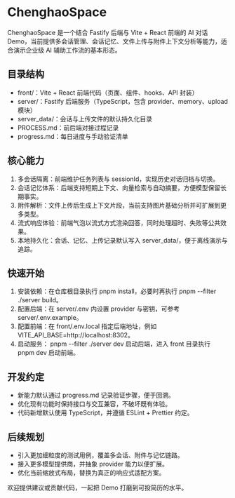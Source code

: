 # ChenghaoSpace

ChenghaoSpace 是一个结合 Fastify 后端与 Vite + React 前端的 AI 对话 Demo，当前提供多会话管理、会话记忆、文件上传与附件上下文分析等能力，适合演示企业级 AI 辅助工作流的基本形态。

## 目录结构

- front/：Vite + React 前端代码（页面、组件、hooks、API 封装）
- server/：Fastify 后端服务（TypeScript，包含 provider、memory、upload 模块）
- server_data/：会话与上传文件的默认持久化目录
- PROCESS.md：前后端对接过程记录
- progress.md：每日进度与手动验证清单

## 核心能力

1. 多会话隔离：前端维护任务列表与 sessionId，实现历史对话归档与切换。
2. 会话记忆体系：后端支持短期上下文、向量检索与自动摘要，方便模型保留长期事实。
3. 附件解析：文件上传后生成上下文片段，当前支持图片基础分析并可扩展到更多类型。
4. 流式响应体验：前端气泡以流式方式渲染回答，同时处理超时、失败等公共效果。
5. 本地持久化：会话、记忆、上传记录默认写入 server_data/，便于离线演示与追踪。

## 快速开始

1. 安装依赖：在仓库根目录执行 pnpm install，必要时再执行 pnpm --filter ./server build。
2. 配置后端：在 server/.env 内设置 provider 与密钥，可参考 server/.env.example。
3. 配置前端：在 front/.env.local 指定后端地址，例如 VITE_API_BASE=http://localhost:8302。
4. 启动服务： pnpm --filter ./server dev 启动后端，进入 front 目录执行 pnpm dev 启动前端。

## 开发约定

- 新能力默认通过 progress.md 记录验证步骤，便于回溯。
- 优化现有功能时保持接口与交互兼容，不破坏既有体验。
- 代码新增默认使用 TypeScript，并遵循 ESLint + Prettier 约定。

## 后续规划

- 引入更加细粒度的测试用例，覆盖多会话、附件与记忆链路。
- 接入更多模型提供商，并抽象 provider 能力以便扩展。
- 优化当前缩放式布局，替换为真正的响应式适配方案。

欢迎提供建议或贡献代码，一起把 Demo 打磨到可投简历的水平。
